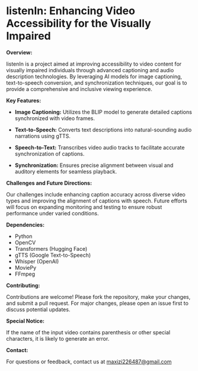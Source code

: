 
# listenIn: Enhancing Video Accessibility for the Visually Impaired

**Overview:**

listenIn is a project aimed at improving accessibility to video content for visually impaired individuals through advanced captioning and audio description technologies. By leveraging AI models for image captioning, text-to-speech conversion, and synchronization techniques, our goal is to provide a comprehensive and inclusive viewing experience.

**Key Features:**

- **Image Captioning:** Utilizes the BLIP model to generate detailed captions synchronized with video frames.
  
- **Text-to-Speech:** Converts text descriptions into natural-sounding audio narrations using gTTS.
  
- **Speech-to-Text:** Transcribes video audio tracks to facilitate accurate synchronization of captions.
  
- **Synchronization:** Ensures precise alignment between visual and auditory elements for seamless playback.

**Challenges and Future Directions:**

Our challenges include enhancing caption accuracy across diverse video types and improving the alignment of captions with speech. Future efforts will focus on expanding monitoring and testing to ensure robust performance under varied conditions.

**Dependencies:**

- Python
- OpenCV
- Transformers (Hugging Face)
- gTTS (Google Text-to-Speech)
- Whisper (OpenAI)
- MoviePy
- FFmpeg

**Contributing:**

Contributions are welcome! Please fork the repository, make your changes, and submit a pull request. For major changes, please open an issue first to discuss potential updates.

**Special Notice:**

If the name of the input video contains parenthesis or other special characters, it is likely to generate an error.

**Contact:**

For questions or feedback, contact us at maxizi226487@gmail.com
